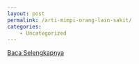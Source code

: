```yaml
---
layout: post
permalink: /arti-mimpi-orang-lain-sakit/
categories:
    - Uncategorized
---
```


[Baca Selengkapnya](/04)